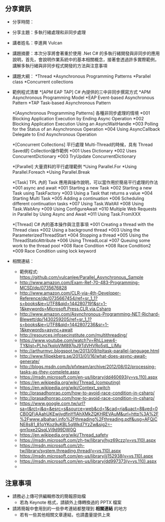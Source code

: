 ﻿分享資訊
------------
* 分享時間：
* 分享主題：多執行緒處理和非同步處理
* 講者姓名：李進興 Vulcan
* 講題摘要：本次分享將會著重於使用 .Net C# 的多執行緒開發與非同步的應用說明，首先，會說明作業系統中的基本相關概念，接著會透過許多實際範例，講解多執行緒與非同步程式開發的方法與注意事項
* 講題大綱：
  *Thread
  *Asynchronous Programming Patterns
  *Parallel class
  *Concurrent collections 
* 範例程式清單
  *[APM EAP TAP] C# 內提供的三中非同步撰寫方式
  *APM Asynchronous Programming Model
  *EAP Event-based Asynchronous Pattern
  *TAP Task-based Asynchronous Pattern

  *[Asynchronous Programming Patterns] 各種非同步處理的情境
  *001 Blocking Application Execution by Ending Async Operation
  *002 Blocking Application Execution Using an AsyncWaitHandle
  *003 Polling for the Status of an Asynchronous Operation
  *004 Using AsyncCallback Delegate to End Asynchronous Operation

  *[Concurrent Collections] 平行處理 Multi-Thread的時候，具有 Thread Saved的 Collection操作範例
  *001 Uses Dictionary
  *002 Uses ConcurrentDictionary
  *003 TryUpdate ConcurrentDictionary

  *[Parallel]  大量資料的平行處理範例
  *Using Parallel.For
  *Using Parallel.Foreach
  *Using Parallel.Break

  *[Task] TPL 內的 Task 應用與操作說明，可以當作用於簡易平行處理的作法
  *001 async and await
  *001 Starting a new Task
  *002 Starting a new Task using TaskFactory
  *003 Using a Task that returns a value
  *004 Starting Multi Task
  *005 Adding a continuation
  *006 Scheduling different continuation tasks
  *007 Using Task.WaitAll
  *008 Using Task.WaitAny
  *009 Using ConfigureAwait
  *010 Multiple Web Requests in Parallel by Using Async and Await
  *011 Using Task.FromXXX

  *[Thread] C# 內的基本操作與注意事項
  *001 Creating a thread with the Thread class
  *002 Using a background thread
  *003 Using the ParameterizedThreadStart
  *004 Stopping a thread
  *005 Using the ThreadStaticAttribute
  *006 Using ThreadLocal
  *007 Queuing some work to the thread pool
  *008 Race Condition
  *008 Race Condition2
  *009 Race Condition using lock keyword

* 相關連結：
  * 範例程式: https://github.com/vulcanlee/Parallel_Asynchronous_Sample
  * http://www.amazon.com/Exam-Ref-70-483-Programming-MCSD/dp/0735676828
  * http://www.amazon.com/CLR-via-4th-Developer-Reference/dp/0735667454/ref=sr_1_1?s=books&ie=UTF8&qid=1442807191&sr=1-1&keywords=Microsoft.Press.CLR.via.Csharp
  * http://www.amazon.com/Asynchronous-Programming-NET-Richard-Blewett/dp/1430259205/ref=sr_1_1?s=books&ie=UTF8&qid=1442807236&sr=1-1&keywords=async+await
  * http://resources.infosecinstitute.com/multithreading/
  * https://www.youtube.com/watch?v=RhLLxew4-TY&list=PLhq7kqloVlM897pJ9TdVHVRo5stL_LlMu
  * http://arthurmvc.blogspot.tw/2013/09/tpltask-parallel-language.html
  * http://www.filipekberg.se/2013/01/16/what-does-async-await-generate/
  * http://blogs.msdn.com/b/pfxteam/archive/2012/08/02/processing-tasks-as-they-complete.aspx
  * https://msdn.microsoft.com/en-us/library/dd460693(v=vs.110).aspx
  * https://en.wikipedia.org/wiki/Thread_(computing)
  * https://en.wikipedia.org/wiki/Context_switch
  * http://prasadhonrao.com/how-to-avoid-race-condition-in-csharp/
  * http://prasadhonrao.com/how-to-avoid-race-condition-in-csharp/
  * https://www.google.com.tw/url?sa=t&rct=j&q=&esrc=s&source=web&cd=1&cad=rja&uact=8&ved=0CB0QFjAAahUKEwjjydfinYfIAhXMkZQKHREVAuM&url=http%3A%2F%2Fwww.albahari.info%2Fthreading%2Fthreading.pdf&usg=AFQjCNE8s81_81qYKoz9uKBL5qWkd7YzZw&sig2=-gm1oxe2QsqLVi9d99DW0Q
  * https://en.wikipedia.org/wiki/Thread_safety
  * https://msdn.microsoft.com/zh-tw/library/hyz69czz(v=vs.110).aspx
  * https://msdn.microsoft.com/zh-tw/library/system.threading.thread(v=vs.110).aspx
  * https://msdn.microsoft.com/en-us/library/jj152938(v=vs.110).aspx
  * https://msdn.microsoft.com/en-us/library/dd997373(v=vs.110).aspx
  * 

注意事項
------------

* 請務必上傳可供編輯修改的簡報原始檔
  * 若為 Keynote 格式，請額外上傳轉換過的 PPTX 檔案
* 請將簡報中會用到的一些參考連結都整理到 **相關連結** 的地方
  * 若有一些其他相關文章連結，也請盡量提供上來



